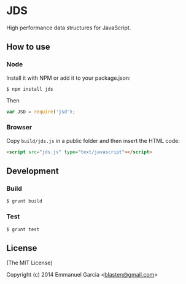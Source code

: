 # JDS

High performance data structures for JavaScript.

## How to use
### Node

Install it with NPM or add it to your package.json:

```
$ npm install jds
```

Then

```js
var JSD = require('jsd');
```

### Browser

Copy ``build/jds.js`` in a public folder and then insert the HTML code:

```html
<script src="jds.js" type="text/javascript"></script>
```

## Development
### Build
```
$ grunt build
```

### Test
```
$ grunt test
```


## License

(The MIT License)

Copyright (c) 2014 Emmanuel Garcia &lt;blasten@gmail.com&gt;
